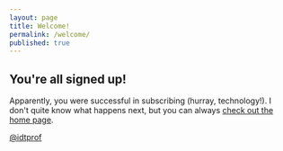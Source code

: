 ```yaml
---
layout: page
title: Welcome!
permalink: /welcome/
published: true
---
```


## You're all signed up!

Apparently, you were successful in subscribing (hurray, technology!).
I don't quite know what happens next, but you can always [check out the home page](https://www.idtprof.com).

[@idtprof](https://twitter.com/IDTprof)